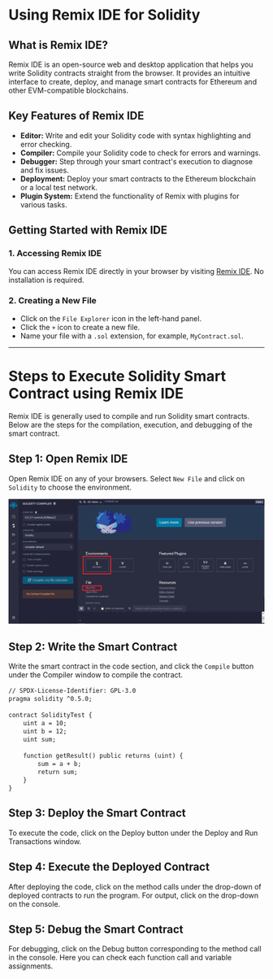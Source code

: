 # Using Remix IDE for Solidity

## What is Remix IDE?

Remix IDE is an open-source web and desktop application that helps you write Solidity contracts straight from the browser. It provides an intuitive interface to create, deploy, and manage smart contracts for Ethereum and other EVM-compatible blockchains.

## Key Features of Remix IDE

- **Editor:** Write and edit your Solidity code with syntax highlighting and error checking.
- **Compiler:** Compile your Solidity code to check for errors and warnings.
- **Debugger:** Step through your smart contract's execution to diagnose and fix issues.
- **Deployment:** Deploy your smart contracts to the Ethereum blockchain or a local test network.
- **Plugin System:** Extend the functionality of Remix with plugins for various tasks.

## Getting Started with Remix IDE

### 1. Accessing Remix IDE

You can access Remix IDE directly in your browser by visiting [Remix IDE](https://remix.ethereum.org/). No installation is required.

### 2. Creating a New File

- Click on the `File Explorer` icon in the left-hand panel.
- Click the `+` icon to create a new file.
- Name your file with a `.sol` extension, for example, `MyContract.sol`.

---

# Steps to Execute Solidity Smart Contract using Remix IDE

Remix IDE is generally used to compile and run Solidity smart contracts. Below are the steps for the compilation, execution, and debugging of the smart contract.

## Step 1: Open Remix IDE

Open Remix IDE on any of your browsers. Select `New File` and click on `Solidity` to choose the environment.

<p align="center">
<img src="../../Images/sol-1.png" width="800">
</p>

## Step 2: Write the Smart Contract

Write the smart contract in the code section, and click the `Compile` button under the Compiler window to compile the contract.

```solidity
// SPDX-License-Identifier: GPL-3.0
pragma solidity ^0.5.0;

contract SolidityTest {
    uint a = 10;
    uint b = 12;
    uint sum;

    function getResult() public returns (uint) {
        sum = a + b;
        return sum;
    }
}
```

## Step 3: Deploy the Smart Contract

To execute the code, click on the Deploy button under the Deploy and Run Transactions window.

## Step 4: Execute the Deployed Contract

After deploying the code, click on the method calls under the drop-down of deployed contracts to run the program. For output, click on the drop-down on the console.

## Step 5: Debug the Smart Contract

For debugging, click on the Debug button corresponding to the method call in the console. Here you can check each function call and variable assignments.
